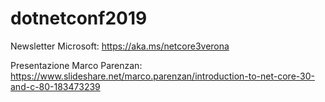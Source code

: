 # dotnetconf2019

Newsletter Microsoft: https://aka.ms/netcore3verona

Presentazione Marco Parenzan:
https://www.slideshare.net/marco.parenzan/introduction-to-net-core-30-and-c-80-183473239
